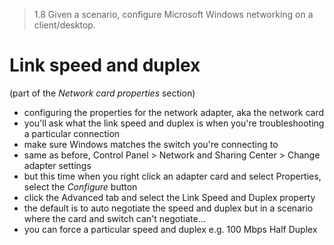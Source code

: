 > 1.8 Given a scenario, configure Microsoft Windows networking on a client/desktop.

# Link speed and duplex
(part of the *Network card properties* section)

- configuring the properties for the network adapter, aka the network card
- you'll ask what the link speed and duplex is when you're troubleshooting a particular connection
- make sure Windows matches the switch you're connecting to
- same as before, Control Panel > Network and Sharing Center > Change adapter settings
- but this time when you right click an adapter card and select Properties, select the *Configure* button
- click the Advanced tab and select the Link Speed and Duplex property
- the default is to auto negotiate the speed and duplex but in a scenario where the card and switch can't negotiate...
- you can force a particular speed and duplex e.g. 100 Mbps Half Duplex